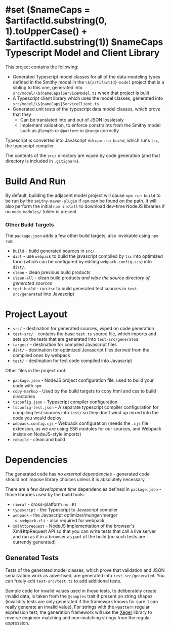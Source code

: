 #set ($nameCaps = $artifactId.substring(0, 1).toUpperCase() + $artifactId.substring(1))
$nameCaps Typescript Model and Client Library
=============================================

This project contains the following:

* Generated Typescript model classes for all of the data-modeling types defined in the
  Smithy model in the `\${artifactId}-model` project that is a sibling to this one,
  generated into `src/model/\${nameCaps}ServiceModel.ts` when that project is built
* A Typescript client library which uses the model classes, generated into
  `src/model/\${nameCaps}ServiceClient.ts`
* Generated unit tests of the typescript data model classes, which prove that they
    * Can be translated into and out of JSON losslessly
    * Implement validation, to enforce constraints from the Smithy model such as
      `@length` or `@pattern` or `@range` correctly

Typescript is converted into Javascript via `npm run build`, which runs `tsc`, the
typescript compiler.

The contents of the `src/` directory are wiped by code generation (and that directory
is included in `.gitignore`).


Build And Run
=============

By default, building the adjacent model project will cause `npm run build` to be run by
the `smithy-maven-plugin` if `npm` can be found on the path.  It will also perform the
initial `npm install` to download dev-time NodeJS libraries if no `node_modules/` folder
is present.


### Other Build Targets

The `package.json` adds a few other build targets, also invokable using `npm run`:

* `build` - build generated sources in `src/`
* `dist` - use `webpack` to build the javascript compiled by `tsc` into optimized form
  (which can be configured by editing `webpack.config.cjs`) into `dist/`.
* `clean` - clean previous build products
* `clean-all` - clean build products *and wipe the source directory of generated sources*
* `test-build` - run `tsc` to build generated test sources in `test-src/generated` into
  Javascript


Project Layout
==============

* `src/` - destination for generated sources, wiped on code generation
* `test-src/` - contains the base `test.ts` source file, which imports and sets up
  the tests that are generated into `test-src/generated`
* `target/` - destination for compiled Javascript files
* `dist/` - destination for optimized Javascript files derived from the compiled ones by webpack
* `test/` - destination for test code compiled into Javascript

Other files in the project root:

* `package.json` - NodeJS project configuration file, used to build your code with `npm`
* `copy-markup` - Used by the build targets to copy html and css to build directories
* `tsconfig.json` - Typescript compiler configuration
* `tsconfig-test.json` - A separate typescript compiler configuration for compiling test
  sources into `test/` so they don't wind up mixed into the code you would deploy
* `webpack.config.cjs` - Webpack configuration (needs the `.cjs` file extension, as we
  are using ES6 modules for our sources, and Webpack insists on NodeJS-style imports)
* `rebuild` - clean and build

Dependencies
============

The generated code has *no external dependencies* - generated code should not impose library
choices unless it is absolutely necessary.

There are a few *development time* dependencies defined in `package.json` - those libraries
used by the build tools:

* `rimraf` - cross-platform `rm -Rf`
* `typescript` - the Typescript to Javascript compiler
* `webpack` - the Javascript optimizer/munger/merger
  * `webpack-cli` - also required for webpack
* `xmlhttprequest` - NodeJS implementation of the browser's XmlHttpRequest API so that you
  can write tests that call a live server and run as if in a browser as part of the build
  (no such tests are currently generated)


Generated Tests
---------------

Tests of the generated model classes, which prove that validation and JSON serialization work
as advertised, are generated into `test-src/generated`.  You can freely edit `test-src/test.ts`
to add additional tests.

Sample code for invalid values used in those tests, to deliberately create invalid data,
is taken from the `@samples` trait if present on string shapes (invalidity tests are only
generated if the framework knows for sure it can really generate an invalid value).  For
strings with the `@pattern` regular expression test, the generation framework will use
the [Xeger](https://github.com/Telenav/smithy/tree/main/xeger) library to reverse engineer
matching and non-matching strings from the regular expression.

